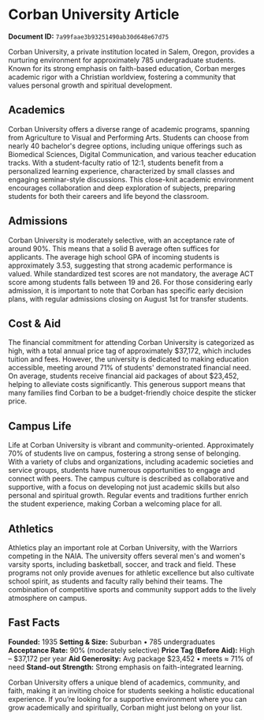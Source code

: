 # Corban University Article

**Document ID:** `7a99faae3b93251490ab30d648e67d75`

Corban University, a private institution located in Salem, Oregon, provides a nurturing environment for approximately 785 undergraduate students. Known for its strong emphasis on faith-based education, Corban merges academic rigor with a Christian worldview, fostering a community that values personal growth and spiritual development.

## Academics
Corban University offers a diverse range of academic programs, spanning from Agriculture to Visual and Performing Arts. Students can choose from nearly 40 bachelor's degree options, including unique offerings such as Biomedical Sciences, Digital Communication, and various teacher education tracks. With a student-faculty ratio of 12:1, students benefit from a personalized learning experience, characterized by small classes and engaging seminar-style discussions. This close-knit academic environment encourages collaboration and deep exploration of subjects, preparing students for both their careers and life beyond the classroom.

## Admissions
Corban University is moderately selective, with an acceptance rate of around 90%. This means that a solid B average often suffices for applicants. The average high school GPA of incoming students is approximately 3.53, suggesting that strong academic performance is valued. While standardized test scores are not mandatory, the average ACT score among students falls between 19 and 26. For those considering early admission, it is important to note that Corban has specific early decision plans, with regular admissions closing on August 1st for transfer students.

## Cost & Aid
The financial commitment for attending Corban University is categorized as high, with a total annual price tag of approximately $37,172, which includes tuition and fees. However, the university is dedicated to making education accessible, meeting around 71% of students' demonstrated financial need. On average, students receive financial aid packages of about $23,452, helping to alleviate costs significantly. This generous support means that many families find Corban to be a budget-friendly choice despite the sticker price.

## Campus Life
Life at Corban University is vibrant and community-oriented. Approximately 70% of students live on campus, fostering a strong sense of belonging. With a variety of clubs and organizations, including academic societies and service groups, students have numerous opportunities to engage and connect with peers. The campus culture is described as collaborative and supportive, with a focus on developing not just academic skills but also personal and spiritual growth. Regular events and traditions further enrich the student experience, making Corban a welcoming place for all.

## Athletics
Athletics play an important role at Corban University, with the Warriors competing in the NAIA. The university offers several men's and women's varsity sports, including basketball, soccer, and track and field. These programs not only provide avenues for athletic excellence but also cultivate school spirit, as students and faculty rally behind their teams. The combination of competitive sports and community support adds to the lively atmosphere on campus.

## Fast Facts
**Founded:** 1935
**Setting & Size:** Suburban • 785 undergraduates
**Acceptance Rate:** 90% (moderately selective)
**Price Tag (Before Aid):** High – $37,172 per year
**Aid Generosity:** Avg package $23,452 • meets ≈ 71% of need
**Stand-out Strength:** Strong emphasis on faith-integrated learning.

Corban University offers a unique blend of academics, community, and faith, making it an inviting choice for students seeking a holistic educational experience. If you’re looking for a supportive environment where you can grow academically and spiritually, Corban might just belong on your list.
